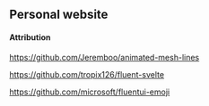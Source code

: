 
## Personal website

#### Attribution
https://github.com/Jeremboo/animated-mesh-lines

https://github.com/tropix126/fluent-svelte

https://github.com/microsoft/fluentui-emoji